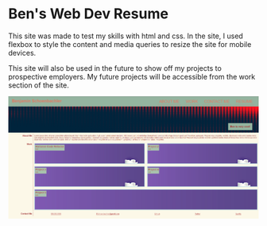 # Ben's Web Dev Resume

This site was made to test my skills with html and css. In the site, I used flexbox to style the content and media queries to resize the site for mobile devices. 

This site will also be used in the future to show off my projects to prospective employers. My future projects will be accessible from the work section of the site. 

![Resume](assets/images/resume%20screen%20capture.PNG)
